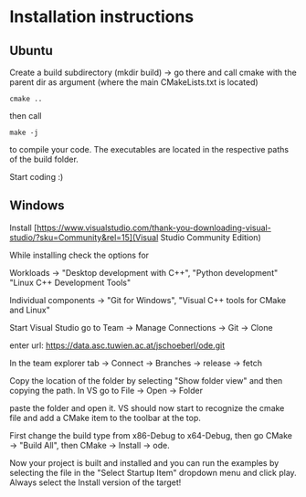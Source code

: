 
Installation instructions
=========================

Ubuntu
------

Create a build subdirectory (mkdir build) -> go there and call cmake with the parent dir as argument
(where the main CMakeLists.txt is located)

```
cmake ..
```

then call
```
make -j
```
to compile your code. The executables are located in the respective paths of the build folder.

Start coding :)


Windows
-------

Install [https://www.visualstudio.com/thank-you-downloading-visual-studio/?sku=Community&rel=15](Visual Studio Community Edition)

While installing check the options for

Workloads -> "Desktop development with C++", "Python development" "Linux C++ Development Tools"

Individual components -> "Git for Windows", "Visual C++ tools for CMake and Linux"

Start Visual Studio
go to Team -> Manage Connections -> Git -> Clone

enter url: https://data.asc.tuwien.ac.at/jschoeberl/ode.git

In the team explorer tab -> Connect -> Branches -> release -> fetch

Copy the location of the folder by selecting "Show folder view" and then copying the path. In VS go
to File -> Open -> Folder

paste the folder and open it. VS should now start to recognize the cmake file and add a CMake item to
the toolbar at the top.

First change the build type from x86-Debug to x64-Debug, then go CMake -> "Build All",
then CMake -> Install -> ode.

Now your project is built and installed and you can run the examples by selecting the file in the
"Select Startup Item" dropdown menu and click play. Always select the Install version of the target!
